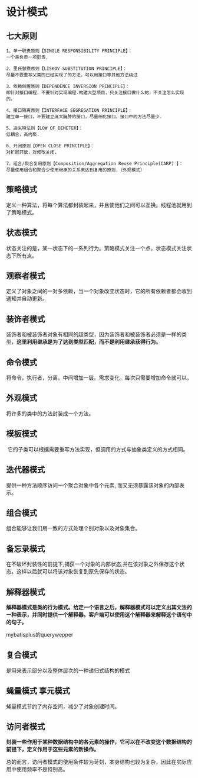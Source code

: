 # 设计模式

## 七大原则

```
1、单一职责原则【SINGLE RESPONSIBILITY PRINCIPLE】：
一个类负责一项职责.

2、里氏替换原则【LISKOV SUBSTITUTION PRINCIPLE】：
尽量不要重写父类的已经实现了的方法，可以用接口等其他方法绕过

3、依赖倒置原则【DEPENDENCE INVERSION PRINCIPLE】：
即针对接口编程，不要针对实现编程.构建大型项目，只关注接口做什么的，不关注怎么实现的。

4、接口隔离原则【INTERFACE SEGREGATION PRINCIPLE】：
建立单一接口，不要建立庞大臃肿的接口，尽量细化接口，接口中的方法尽量少.

5、迪米特法则【LOW OF DEMETER】：
低耦合，高内聚.

6、开闭原则【OPEN CLOSE PRINCIPLE】：
对扩展开放，对修改关闭.

7、组合/聚合复用原则【Composition/Aggregation Reuse Principle(CARP) 】：
尽量使用组合和聚合少使用继承的关系来达到复用的原则.（外观模式）
```



## 策略模式

定义一种算法，将每个算法都封装起来，并且使他们之间可以互换。线程池就用到了策略模式。



## 状态模式

状态关注的是，某一状态下的一系列行为。策略模式关注一个点，状态模式关注状态下所有点。



## 观察者模式

定义了对象之间的一对多依赖，当一个对象改变状态时，它的所有依赖者都会收到通知并自动更新。 



## 装饰者模式

装饰者和被装饰者对象有相同的超类型，因为装饰者和被装饰者必须是一样的类型，**这里利用继承是为了达到类型匹配，而不是利用继承获得行为。** 



## 命令模式

将命令，执行者，分离。中间增加一层。需求变化，每次只需要增加命令就可以。



## 外观模式

将许多的类中的方法封装成一个方法。



## 模板模式

 它的子类可以根据需要重写方法实现，但调用的方式与抽象类定义的方式相同。



## 迭代器模式

提供一种方法顺序访问一个聚合对象中各个元素, 而又无须暴露该对象的内部表示。



## 组合模式

组合能够让我们用一致的方式处理个别对象以及对象集合。



## 备忘录模式

在不破坏封装性的前提下,捕获一个对象的内部状态,并在该对象之外保存这个状态。这样以后就可以将该对象恢复到原先保存的状态。 



## 解释器模式

**解释器模式是类的行为模式。给定一个语言之后，解释器模式可以定义出其文法的一种表示，并同时提供一个解释器。客户端可以使用这个解释器来解释这个语句中的句子。** 

mybatisplus的querywepper



## 复合模式

是用来表示部分以及整体层次的一种递归式结构的模式 



## 蝇量模式 享元模式

蝇量模式节约了内存空间，减少了对象创建时间。



## 访问者模式

**封装一些作用于某种数据结构中的各元素的操作，它可以在不改变这个数据结构的前提下，定义作用于这些元素的新操作。** 

总的而言，访问者模式的使用条件较为苛刻，本身结构也较为复杂，因此在实际应用中使用频率不是特别高。 